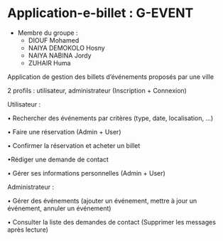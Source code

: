 # Application-e-billet : G-EVENT 


* Membre du groupe :
  * DIOUF Mohamed
  * NAIYA DEMOKOLO Hosny
  * NAIYA NABINA Jordy
  * ZUHAIR Huma

Application de gestion des billets d’événements proposés par une ville

2 profils : utilisateur, administrateur  (Inscription + Connexion)

Utilisateur :

• Rechercher des événements par critères (type, date, localisation,
...)

• Faire une réservation (Admin + User)

• Confirmer la réservation et acheter un billet

•Rédiger une demande de contact

• Gérer ses informations personnelles (Admin + User)

Administrateur :

• Gérer des événements (ajouter un événement, mettre à jour un
événement, annuler un événement)

• Consulter la liste des demandes de contact (Supprimer les messages après lecture)
